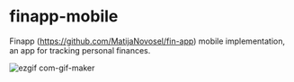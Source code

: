 # finapp-mobile
Finapp (https://github.com/MatijaNovosel/fin-app) mobile implementation, an app for tracking personal finances.

![ezgif com-gif-maker](https://user-images.githubusercontent.com/36193643/121895924-0bc4e500-cd21-11eb-94ff-d6fd1aae51ec.gif)
